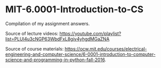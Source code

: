 # MIT-6.0001-Introduction-to-CS
Compilation of my assignment answers. 

Source of lecture videos: https://youtube.com/playlist?list=PLUl4u3cNGP63WbdFxL8giv4yhgdMGaZNA

Source of course materials: https://ocw.mit.edu/courses/electrical-engineering-and-computer-science/6-0001-introduction-to-computer-science-and-programming-in-python-fall-2016.
